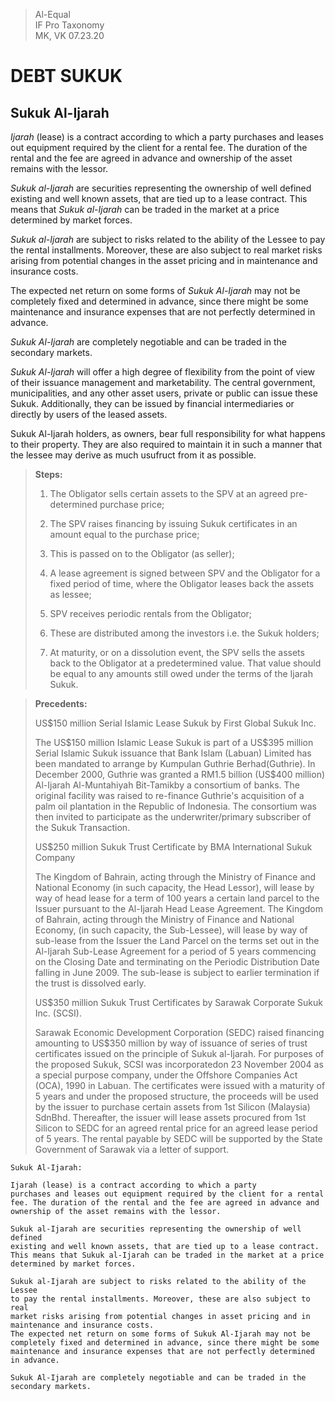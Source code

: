 > Al-Equal  
> IF Pro Taxonomy  
> MK, VK 07.23.20

DEBT SUKUK
==========
Sukuk Al-Ijarah
---------------

*Ijarah* (lease) is a contract according to which a party purchases and
leases out equipment required by the client for a rental fee. The
duration of the rental and the fee are agreed in advance and ownership
of the asset remains with the lessor.

*Sukuk al-Ijarah* are securities representing the ownership of well
defined existing and well known assets, that are tied up to a lease
contract. This means that *Sukuk al-Ijarah* can be traded in the market at
a price determined by market forces.

*Sukuk al-Ijarah* are subject to risks related to the ability of the
Lessee to pay the rental installments. Moreover, these are also subject
to real market risks arising from potential changes in the asset pricing and
in maintenance and insurance costs.

The expected net return on some forms of *Sukuk Al-Ijarah* may not be
completely fixed and determined in advance, since there might be some
maintenance and insurance expenses that are not perfectly determined in
advance.

*Sukuk Al-Ijarah* are completely negotiable and can be traded in the
secondary markets.

*Sukuk Al-Ijarah* will offer a high degree of flexibility from the point
of view of their issuance management and marketability. The central
government, municipalities, and any other asset users, private or
public can issue these Sukuk. Additionally, they can be issued by
financial intermediaries or directly by users of the leased assets.

Sukuk Al-Ijarah holders, as owners, bear full responsibility for what
happens to their property. They are also required to maintain it in such
a manner that the lessee may derive as much usufruct from it as
possible.

> **Steps:**
> 
> 1.  The Obligator sells certain assets to the SPV at an agreed
>     pre-determined purchase price;
> 
> 2.  The SPV raises financing by issuing Sukuk certificates in an amount
>     equal to the purchase price;
> 
> 3.  This is passed on to the Obligator (as seller);
> 
> 4.  A lease agreement is signed between SPV and the Obligator for a
>     fixed period of time, where the Obligator leases back the assets as
>     lessee;
> 
> 5.  SPV receives periodic rentals from the Obligator;
> 
> 6.  These are distributed among the investors i.e. the Sukuk holders;
> 
> 7.  At maturity, or on a dissolution event, the SPV sells the assets
>     back to the Obligator at a predetermined value. That value should be
>     equal to any amounts still owed under the terms of the Ijarah Sukuk.

> **Precedents:**
> 
> US\$150 million Serial Islamic Lease Sukuk by First Global Sukuk Inc.
> 
> The US\$150 million Islamic Lease Sukuk is part of a US\$395 million
> Serial Islamic Sukuk issuance that Bank Islam (Labuan) Limited has been
> mandated to arrange by Kumpulan Guthrie Berhad(Guthrie). In December
> 2000, Guthrie was granted a RM1.5 billion (US\$400 million) Al-Ijarah
> Al-Muntahiyah Bit-Tamikby a consortium of banks. The original facility
> was raised to re-finance Guthrie's acquisition of a palm oil plantation
> in the Republic of Indonesia. The consortium was then invited to
> participate as the underwriter/primary subscriber of the Sukuk
> Transaction.
> 
> US\$250 million Sukuk Trust Certificate by BMA International Sukuk
> Company
> 
> The Kingdom of Bahrain, acting through the Ministry of Finance and
> National Economy (in such capacity, the Head Lessor), will lease by way
> of head lease for a term of 100 years a certain land parcel to the
> Issuer pursuant to the Al-Ijarah Head Lease Agreement. The Kingdom of
> Bahrain, acting through the Ministry of Finance and National Economy,
> (in such capacity, the Sub-Lessee), will lease by way of sub-lease from
> the Issuer the Land Parcel on the terms set out in the Al-Ijarah
> Sub-Lease Agreement for a period of 5 years commencing on the Closing
> Date and terminating on the Periodic Distribution Date falling in
> June 2009. The sub-lease is subject to earlier termination if the trust is
> dissolved early.
> 
> US\$350 million Sukuk Trust Certificates by Sarawak Corporate Sukuk Inc.
> (SCSI).
> 
> Sarawak Economic Development Corporation (SEDC) raised financing
> amounting to US\$350 million by way of issuance of series of trust
> certificates issued on the principle of Sukuk al-Ijarah. For purposes of
> the proposed Sukuk, SCSI was incorporatedon 23 November 2004 as a
> special purpose company, under the Offshore Companies Act (OCA), 1990 in
> Labuan. The certificates were issued with a maturity of 5 years and
> under the proposed structure, the proceeds will be used by the issuer to
> purchase certain assets from 1st Silicon (Malaysia) SdnBhd. Thereafter,
> the issuer will lease assets procured from 1st Silicon to SEDC for an
> agreed rental price for an agreed lease period of 5 years. The rental
> payable by SEDC will be supported by the State Government of Sarawak via
> a letter of support.

```
Sukuk Al-Ijarah:

Ijarah (lease) is a contract according to which a party
purchases and leases out equipment required by the client for a rental
fee. The duration of the rental and the fee are agreed in advance and
ownership of the asset remains with the lessor.

Sukuk al-Ijarah are securities representing the ownership of well defined
existing and well known assets, that are tied up to a lease contract.
This means that Sukuk al-Ijarah can be traded in the market at a price
determined by market forces.

Sukuk al-Ijarah are subject to risks related to the ability of the Lessee
to pay the rental installments. Moreover, these are also subject to real
market risks arising from potential changes in asset pricing and in
maintenance and insurance costs.
The expected net return on some forms of Sukuk Al-Ijarah may not be
completely fixed and determined in advance, since there might be some
maintenance and insurance expenses that are not perfectly determined
in advance.

Sukuk Al-Ijarah are completely negotiable and can be traded in the
secondary markets.
```
